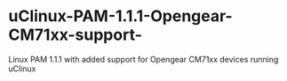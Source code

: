 # uClinux-PAM-1.1.1-Opengear-CM71xx-support-
Linux PAM 1.1.1 with added support for Opengear CM71xx devices running uClinux
